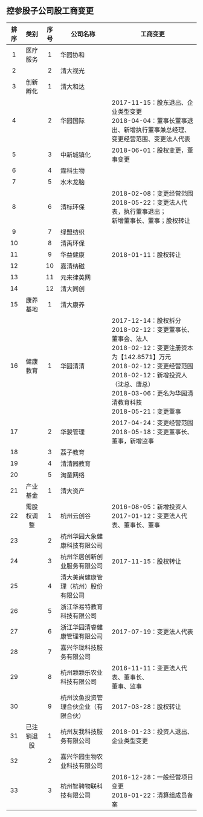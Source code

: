 ## 控参股子公司股工商变更

|排序|类别|序号|公司名称|工商变更|
|:--:|:---:|:--:|----|----|
|1|医疗服务|1|华园协和||
|2||2|清大视光||
|3|创新孵化|1|清大和达||
|4||2|华园国际|2017-11-15：股东退出、企业类型变更<br>2018-04-04：董事长董事退出、新增执行董事兼总经理、<br>变更经营范围、变更法人代表|
|5||3|中新城镇化|2018-06-01：股权变更，董事变更|
|6||4|霆科生物||
|7||5|水木龙脑||
|8||6|清标环保|2018-02-08：变更经营范围<br>2018-05-22：变更法人代表，执行董事退出；<br>新增董事长、董事；股权转让|
|9||7|绿盟纺织||
|10||8|清禹环保||
|11||9|华益健康|2018-01-11：股权转让|
|12||10|嘉清纳磁||
|13||11|元来律英网|
|14||12|清大同创||
|15|康养基地|1|清大康养||
|16|健康教育|1|华园清清|2017-12-14：股权拆分<br>2018-02-12：变更董事长、董事会、法人<br>2018-02-12：变更注册资本为【142.8571】万元<br>2018-02-12：变更经营范围<br>2018-02-12：新增投资人（沈总、唐总）<br>2018-03-06：更名为华园清清教育科技<br>2018-05-21：变更董事|
|17||2|华骏管理|2017-04-24：变更经营范围<br>2018-05-18：变更董事长、董事，新增监事|
|18||3|荔子教育||
|19||4|清清园教育||
|20||5|淘童网络||
|21|产业基金|1|清大资产||
|22|需股权调整|1|杭州云创谷|2016-08-05：新增投资人<br>2017-01-12：变更法人代表、董事长、董事|
|23||2|杭州华园大象健康科技有限公司||
|24||3|杭州华居创新创业服务有限公司|2017-11-15：股权转让|
|25||4|清大美尚健康管理（杭州）股份有限公司||
|26||5|浙江华易特教育科技有限公司||
|27||6|浙江华园清睿健康管理有限公司|2017-07-19：变更法人代表|
|28||7|嘉兴华珑科技服务有限公司||
|29||8|杭州颗颗乐农业科技有限公司|2016-11-11：变更法人代表、董事长、<br>董事、监事|
|30||9|杭州汶鱼投资管理合伙企业（有限合伙）|2017-03-28：股权转让|
|31|已注销退股|1|杭州友我科技服务有限公司|2018-01-23：投资人退出、企业类型变更|
|32||2|嘉兴华园生物农业科技有限公司||
|33||3|杭州智骋物联科技有限公司|2016-12-28：一般经营项目变更<br>2018-01-22：清算组成员备案|

